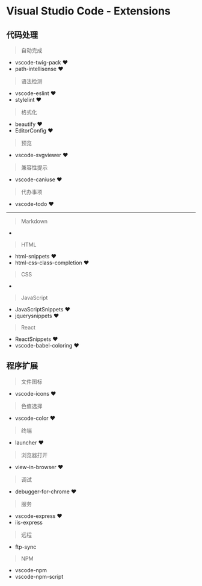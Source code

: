 # Visual Studio Code - Extensions

## 代码处理

> 自动完成

* vscode-twig-pack ♥
* path-intellisense ♥

> 语法检测

* vscode-eslint ♥
* stylelint ♥

> 格式化

* beautify ♥
* EditorConfig ♥

> 预览

* vscode-svgviewer ♥

> 兼容性提示

* vscode-caniuse ♥

> 代办事项

* vscode-todo ♥

---

> Markdown

*

> HTML

* html-snippets ♥
* html-css-class-completion ♥

> CSS

*

> JavaScript

* JavaScriptSnippets ♥
* jquerysnippets ♥

> React

* ReactSnippets ♥
* vscode-babel-coloring ♥

## 程序扩展

> 文件图标

* vscode-icons ♥

> 色值选择

* vscode-color ♥

> 终端

* launcher ♥

> 浏览器打开

* view-in-browser ♥

> 调试

* debugger-for-chrome ♥

> 服务

* vscode-express ♥
* iis-express

> 远程

* ftp-sync

> NPM

* vscode-npm
* vscode-npm-script
